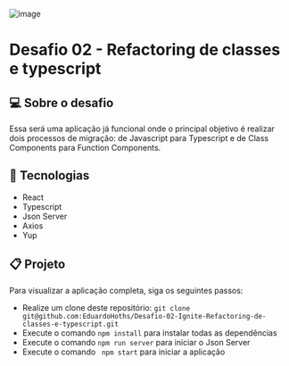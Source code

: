 ![image](https://user-images.githubusercontent.com/94751445/177393812-c3696dc9-1ad0-4a54-817b-67c8e4876f05.png)


# Desafio 02 - Refactoring de classes e typescript

## 💻 Sobre o desafio

Essa será uma aplicação já funcional onde o principal objetivo é realizar dois processos de migração: de Javascript para Typescript e de Class Components para Function Components.

## 🚀 Tecnologias
- React
- Typescript
- Json Server
- Axios
- Yup

## 📋 Projeto

Para visualizar a aplicação completa, siga os seguintes passos:

- Realize um clone deste repositório: ``git clone git@github.com:EduardoHoths/Desafio-02-Ignite-Refactoring-de-classes-e-typescript.git``
- Execute o comando ``npm install`` para instalar todas as dependências
- Execute o comando ``npm run server`` para iniciar o Json Server
- Execute o comando `` npm start`` para iniciar a aplicação 
